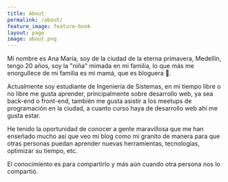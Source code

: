 ```yaml
---
title: About
permalink: /about/
feature_image: feature-book
layout: page
image: about.png
---
```

Mi nombre es Ana María, soy de la ciudad de la eterna primavera, Medellín, tengo 20 años, soy la "niña"  mimada en mi familia, lo que más me enorgullece de mi familia es mi mamá, que es bloguera 🙊.

Actualmente soy estudiante de Ingeniería de Sistemas, en mi tiempo libre o no libre me gusta aprender, principalmente sobre desarrollo web, ya sea back-end o front-end, también me gusta asistir a los meetups de programación en la ciudad, a cuanto curso haya de desarrollo web ahí me gusta estar.


He tenido la oportunidad de conocer a gente maravillosa que me han enseñado mucho así que veo mi blog como mi granito de manera para que otras personas puedan aprender nuevas herramientas, tecnologías, optimizar su tiempo, etc.

El conocimiento es para compartirlo y más aún cuando otra persona nos lo compartió.
